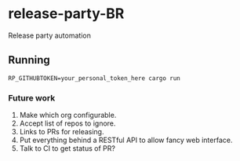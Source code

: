 # release-party-BR
Release party automation

## Running

`RP_GITHUBTOKEN=your_personal_token_here cargo run`

### Future work
1. Make which org configurable.
2. Accept list of repos to ignore.
3. Links to PRs for releasing.
4. Put everything behind a RESTful API to allow fancy web interface.
5. Talk to CI to get status of PR?